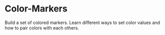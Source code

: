 # Color-Markers
Build a set of colored markers. Learn different ways to set color values and how to pair colors with each others. 

